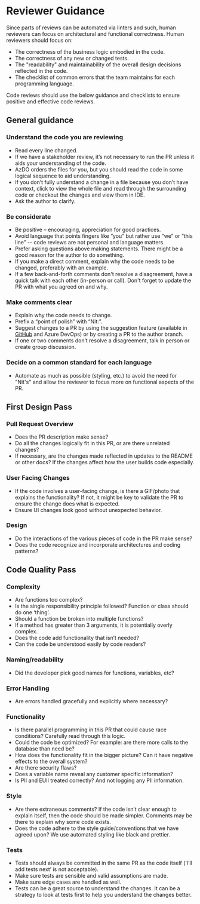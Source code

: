 # Reviewer Guidance

Since parts of reviews can be automated via linters and such, human reviewers can focus on architectural and functional correctness. Human reviewers should focus on:

- The correctness of the business logic embodied in the code.
- The correctness of any new or changed tests.
- The "readability" and maintainability of the overall design decisions reflected in the code.
- The checklist of common errors that the team maintains for each programming language.

Code reviews should use the below guidance and checklists to ensure positive and effective code reviews.

## General guidance

### Understand the code you are reviewing

- Read every line changed.
- If we have a stakeholder review, it’s not necessary to run the PR unless it aids your understanding of the code.
- AzDO orders the files for you, but you should read the code in some logical sequence to aid understanding.
- If you don’t fully understand a change in a file because you don’t have context, click to view the whole file and read through the surrounding code or checkout the changes and view them in IDE.
- Ask the author to clarify.

### Be considerate

- Be positive – encouraging, appreciation for good practices.
- Avoid language that points fingers like “you” but rather use “we” or “this line” -- code reviews are not personal and language matters.
- Prefer asking questions above making statements. There might be a good reason for the author to do something.
- If you make a direct comment, explain why the code needs to be changed, preferably with an example.
- If a few back-and-forth comments don't resolve a disagreement, have a quick talk with each other (in-person or call). Don't forget to update the PR with what you agreed on and why.

### Make comments clear

- Explain why the code needs to change.
- Prefix a “point of polish” with “Nit:”.
- Suggest changes to a PR by using the suggestion feature (available in [GitHub](https://docs.github.com/en/github/collaborating-with-issues-and-pull-requests/commenting-on-a-pull-request#adding-line-comments-to-a-pull-request) and Azure DevOps) or by creating a PR to the author branch.
- If one or two comments don’t resolve a disagreement, talk in person or create group discussion.

### Decide on a common standard for each language

- Automate as much as possible (styling, etc.) to avoid the need for "Nit's" and allow the reviewer to focus more on functional aspects of the PR.

## First Design Pass

### Pull Request Overview

- Does the PR description make sense?
- Do all the changes logically fit in this PR, or are there unrelated changes?
- If necessary, are the changes made reflected in updates to the README or other docs? If the changes affect how the user builds code especially.

### User Facing Changes

- If the code involves a user-facing change, is there a GIF/photo that explains the functionality? If not, it might be key to validate the PR to ensure the change does what is expected.
- Ensure UI changes look good without unexpected behavior.

### Design

- Do the interactions of the various pieces of code in the PR make sense?
- Does the code recognize and incorporate architectures and coding patterns?

## Code Quality Pass

### Complexity

- Are functions too complex?
- Is the single responsibility principle followed? Function or class should do one ‘thing’.
- Should a function be broken into multiple functions?
- If a method has greater than 3 arguments, it is potentially overly complex.
- Does the code add functionality that isn’t needed?
- Can the code be understood easily by code readers?

### Naming/readability

- Did the developer pick good names for functions, variables, etc?

### Error Handling

- Are errors handled gracefully and explicitly where necessary?

### Functionality

- Is there parallel programming in this PR that could cause race conditions? Carefully read through this logic.
- Could the code be optimized? For example: are there more calls to the database than need be?
- How does the functionality fit in the bigger picture? Can it have negative effects to the overall system?
- Are there security flaws?
- Does a variable name reveal any customer specific information?
- Is PII and EUII treated correctly? And not logging any PII information.

### Style

- Are there extraneous comments? If the code isn’t clear enough to explain itself, then the code should be made simpler. Comments may be there to explain why some code exists.
- Does the code adhere to the style guide/conventions that we have agreed upon? We use automated styling like black and prettier.

### Tests

- Tests should always be committed in the same PR as the code itself (‘I’ll add tests next’ is not acceptable).
- Make sure tests are sensible and valid assumptions are made.
- Make sure edge cases are handled as well.
- Tests can be a great source to understand the changes. It can be a strategy to look at tests first to help you understand the changes better.
